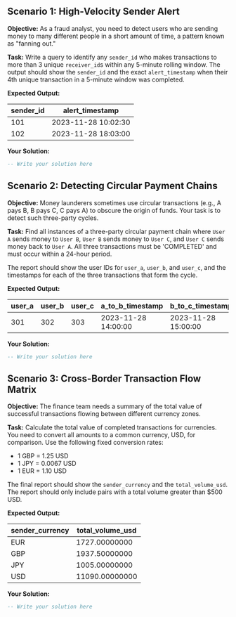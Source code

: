 ## Scenario 1: High-Velocity Sender Alert

**Objective:** As a fraud analyst, you need to detect users who are sending money to many different people in a short amount of time, a pattern known as "fanning out."

**Task:** Write a query to identify any `sender_id` who makes transactions to more than 3 unique `receiver_id`s within any 5-minute rolling window. The output should show the `sender_id` and the exact `alert_timestamp` when their 4th unique transaction in a 5-minute window was completed.

**Expected Output:**

| sender_id | alert_timestamp     |
| --------- | ------------------- |
| 101       | 2023-11-28 10:02:30 |
| 102       | 2023-11-28 18:03:00 |

**Your Solution:**

```sql
-- Write your solution here

```

## Scenario 2: Detecting Circular Payment Chains

**Objective:** Money launderers sometimes use circular transactions (e.g., A pays B, B pays C, C pays A) to obscure the origin of funds. Your task is to detect such three-party cycles.

**Task:** Find all instances of a three-party circular payment chain where `User A` sends money to `User B`, `User B` sends money to `User C`, and `User C` sends money back to `User A`. All three transactions must be 'COMPLETED' and must occur within a 24-hour period.

The report should show the user IDs for `user_a`, `user_b`, and `user_c`, and the timestamps for each of the three transactions that form the cycle.

**Expected Output:**

| user_a | user_b | user_c | a_to_b_timestamp    | b_to_c_timestamp    | c_to_a_timestamp    |
| ------ | ------ | ------ | ------------------- | ------------------- | ------------------- |
| 301    | 302    | 303    | 2023-11-28 14:00:00 | 2023-11-28 15:00:00 | 2023-11-28 16:00:00 |

**Your Solution:**

```sql
-- Write your solution here

```

## Scenario 3: Cross-Border Transaction Flow Matrix

**Objective:** The finance team needs a summary of the total value of successful transactions flowing between different currency zones.

**Task:** Calculate the total value of completed transactions for currencies. You need to convert all amounts to a common currency, USD, for comparison. Use the following fixed conversion rates:

* 1 GBP = 1.25 USD
* 1 JPY = 0.0067 USD
* 1 EUR = 1.10 USD

The final report should show the `sender_currency` and the `total_volume_usd`. The report should only include pairs with a total volume greater than $500 USD.

**Expected Output:**

| sender_currency | total_volume_usd |
| --------------- | ---------------- |
| EUR             | 1727.00000000    |
| GBP             | 1937.50000000    |
| JPY             | 1005.00000000    |
| USD             | 11090.00000000   |


**Your Solution:**

```sql
-- Write your solution here
```
